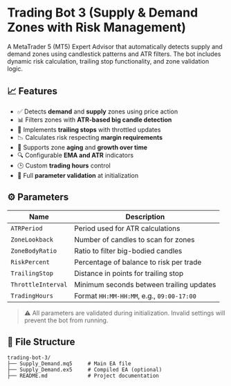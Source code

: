 # Trading Bot 3 (Supply & Demand Zones with Risk Management)

A MetaTrader 5 (MT5) Expert Advisor that automatically detects supply and demand zones using candlestick patterns and ATR filters. The bot includes dynamic risk calculation, trailing stop functionality, and zone validation logic.

## 📈 Features

- ✅ Detects **demand** and **supply** zones using price action
- 📊 Filters zones with **ATR-based big candle detection**
- 🔄 Implements **trailing stops** with throttled updates
- 📉 Calculates risk respecting **margin requirements**
- 🧠 Supports zone **aging** and **growth over time**
- 🔍 Configurable **EMA and ATR** indicators
- 🕒 Custom **trading hours** control
- 🚨 Full **parameter validation** at initialization

## ⚙️ Parameters

| Name               | Description                                |
|--------------------|--------------------------------------------|
| `ATRPeriod`        | Period used for ATR calculations            |
| `ZoneLookback`     | Number of candles to scan for zones        |
| `ZoneBodyRatio`    | Ratio to filter big-bodied candles         |
| `RiskPercent`      | Percentage of balance to risk per trade    |
| `TrailingStop`     | Distance in points for trailing stop       |
| `ThrottleInterval` | Minimum seconds between trailing updates   |
| `TradingHours`     | Format `HH:MM-HH:MM`, e.g., `09:00-17:00`  |

> ⚠️ All parameters are validated during initialization. Invalid settings will prevent the bot from running.

## 📂 File Structure

```plaintext
trading-bot-3/
├── Supply_Demand.mq5     # Main EA file
├── Supply_Demand.ex5     # Compiled EA (optional)
├── README.md             # Project documentation
